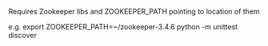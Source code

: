 Requires Zookeeper libs and ZOOKEEPER_PATH pointing to location of them

e.g.
export ZOOKEEPER_PATH=~/zookeeper-3.4.6
python -m unittest discover
